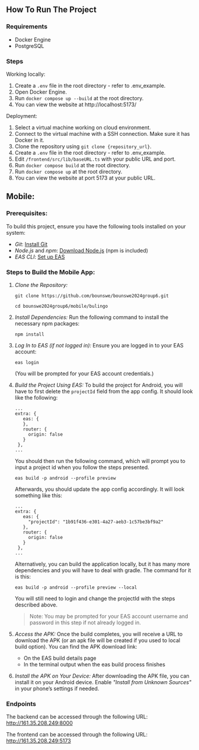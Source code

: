 ## How To Run The Project
### Requirements
- Docker Engine
- PostgreSQL

### Steps
Working locally:
1. Create a `.env` file in the root directory - refer to .env_example.
2. Open Docker Engine.
3. Run `docker compose up --build` at the root directory.
4. You can view the website at http://localhost:5173/

Deployment:
1. Select a virtual machine working on cloud environment.
2. Connect to the virtual machine with a SSH connection. Make sure it has Docker in it.
3. Clone the repository using `git clone {repository_url}`.
4. Create a `.env` file in the root directory - refer to .env_example.
5. Edit `/frontend/src/lib/baseURL.ts` with your public URL and port.
6. Run `docker compose build` at the root directory.
7. Run `docker compose up` at the root directory.
8. You can view the website at port 5173 at your public URL.

## Mobile:
### Prerequisites:
To build this project, ensure you have the following tools installed on your system:

- *Git*: [Install Git](https://git-scm.com/book/en/v2/Getting-Started-Installing-Git)
- *Node.js* and *npm*: [Download Node.js](https://nodejs.org/) (npm is included)
- *EAS CLI*: [Set up EAS](https://docs.expo.dev/eas-update/getting-started/)

### Steps to Build the Mobile App:

1. *Clone the Repository:*
   
   `git clone https://github.com/bounswe/bounswe2024group6.git`


   `cd bounswe2024group6/mobile/bulingo`
   

3. *Install Dependencies:*
   Run the following command to install the necessary npm packages:
   
   `npm install`
   

4. *Log In to EAS (if not logged in):*
   Ensure you are logged in to your EAS account:
   
   `eas login`
   
   (You will be prompted for your EAS account credentials.)

5. *Build the Project Using EAS:*
   To build the project for Android, you will have to first delete the `projectId` field from the app config. It should look like the following:

   ```
   ...
   extra: {
      eas: {
      },
      router: {
        origin: false
      }
    },
   ...
   ```

   You should then run the following command, which will prompt you to input a project id when you follow the steps presented.
   
   `eas build -p android --profile preview`

   Afterwards, you should update the app config accordingly. It will look something like this:

   ```
   ...
   extra: {
      eas: {
        "projectId": "1b91f436-e301-4a27-aeb3-1c57be3bf9a2"
      },
      router: {
        origin: false
      }
    },
   ...
   ```

   Alternatively, you can build the application locally, but it has many more dependencies and you will have to deal with gradle. The command for it is this:

   `eas build -p android --profile preview --local`

   You will still need to login and change the projectId with the steps described above.
   
   > Note: You may be prompted for your EAS account username and password in this step if not already logged in.

7. *Access the APK:*
   Once the build completes, you will receive a URL to download the APK (or an apk file will be created if you used to local build option). You can find the APK download link:
   - On the EAS build details page
   - In the terminal output when the eas build process finishes

8. *Install the APK on Your Device:*
   After downloading the APK file, you can install it on your Android device. Enable *"Install from Unknown Sources"* in your phone’s settings if needed.

### Endpoints
The backend can be accessed through the following URL: http://161.35.208.249:8000 

The frontend can be accessed through the following URL: http://161.35.208.249:5173
